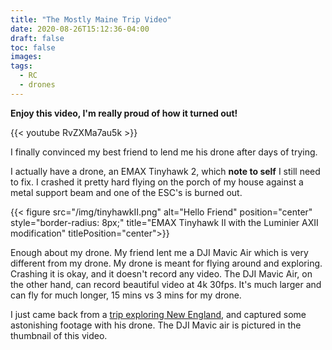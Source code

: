 ```yaml
---
title: "The Mostly Maine Trip Video"
date: 2020-08-26T15:12:36-04:00
draft: false
toc: false
images:
tags:
  - RC
  - drones
---
```


**Enjoy this video, I'm really proud of how it turned out!**

{{< youtube RvZXMa7au5k >}}

I finally convinced my best friend to lend me his drone after days of trying.

I actually have a drone, an EMAX Tinyhawk 2, which **note to self** I still need to fix. I crashed it pretty hard flying on the porch of my house against a metal support beam and one of the ESC's is burned out.

{{< figure src="/img/tinyhawkII.png" alt="Hello Friend" position="center" style="border-radius: 8px;" title="EMAX Tinyhawk II with the Luminier AXII modification" titlePosition="center">}}

Enough about my drone. My friend lent me a DJI Mavic Air which is very different from my drone. My drone is meant for flying around and exploring. Crashing it is okay, and it doesn't record any video. The DJI Mavic Air, on the other hand, can record beautiful video at 4k 30fps. It's much larger and can fly for much longer, 15 mins vs 3 mins for my drone.

I just came back from a [trip exploring New England](/gallery/maine-trip/), and captured some astonishing footage with his drone. The DJI Mavic air is pictured in the thumbnail of this video.
